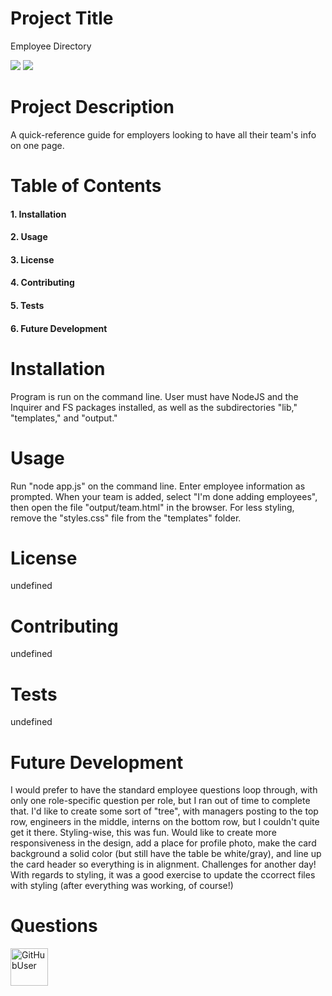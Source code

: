 
# Project Title
Employee Directory

<img src = "https://img.shields.io/github/last-commit/thegetoutgirl/read-me-generator"> <img src ="https://img.shields.io/badge/current%20status-%F0%9F%92%A5-white">

# Project Description
A quick-reference guide for employers looking to have all their team's info on one page.

# Table of Contents

  #### 1. Installation
  #### 2. Usage
  #### 3. License
  #### 4. Contributing
  #### 5. Tests
  #### 6. Future Development

# Installation
Program is run on the command line. User must have NodeJS and the Inquirer and FS packages installed, as well as the subdirectories "lib," "templates," and "output."

# Usage
Run "node app.js" on the command line. Enter employee information as prompted. When your team is added, select "I'm done adding employees", then open the file "output/team.html" in the browser. For less styling, remove the "styles.css" file from the "templates" folder.

# License
undefined

# Contributing
undefined

# Tests
undefined

# Future Development
I would prefer to have the standard employee questions loop through, with only one role-specific question per role, but I ran out of time to complete that. I'd like to create some sort of "tree", with managers posting to the top row, engineers in the middle, interns on the bottom row, but I couldn't quite get it there. Styling-wise, this was fun. Would like to create more responsiveness in the design, add a place for profile photo, make the card background a solid color (but still have the table be white/gray), and line up the card header so everything is in alignment. Challenges for another day! With regards to styling, it was a good exercise to update the ccorrect files with styling (after everything was working, of course!)

# Questions
<img src="https://avatars2.githubusercontent.com/u/60320896?v=4" alt= "GitHubUser" width="60" height="60" />

